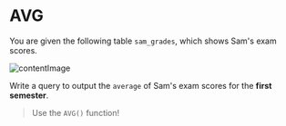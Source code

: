 # AVG

You are given the following table `sam_grades`, which shows Sam's exam scores.

![contentImage](https://api.sololearn.com/DownloadFile?id=4517)

Write a query to output the `average` of Sam's exam scores for the **first semester**.

>Use the `AVG()` function!
